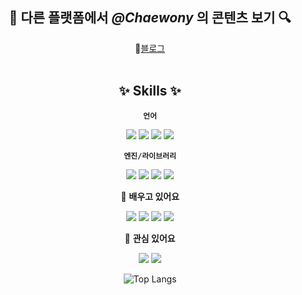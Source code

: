 <div align="center">
  
## 🔎 다른 플랫폼에서 *@Chaewony* 의 콘텐츠 보기 🔍

🔗[블로그](https://n-o-t-e-p-a-d.tistory.com/) <!--🔗[유튜브](https://www.youtube.com/@user-hp3tt3rx6i/featured)-->
<br/><br/>
## ✨ Skills ✨

**`언어`**
  
  <img src="https://img.shields.io/badge/C++-00599C?style=flat&logo=Cplusplus&logoColor=white"/> <img src="https://img.shields.io/badge/C-A8B9CC?style=flat&logo=C&logoColor=white"/> <img src="https://img.shields.io/badge/C%23-239120?style=flat&logo=C Sharp&logoColor=white"/> <img src="https://img.shields.io/badge/Python-3776AB?style=flat&logo=Python&logoColor=white"/>

**`엔진/라이브러리`**

  <img src="https://img.shields.io/badge/Unity-FFFFFF?style=flat&logo=Unity&logoColor=white"/> <img src="https://img.shields.io/badge/Unreal-0E1128?style=flat&logo=Unreal Engine&logoColor=#A8B9CC"/> <img src="https://img.shields.io/badge/DirectX11-e4dbff?style=flat&logo=DirectX11&logoColor=white"/>
  <img src="https://img.shields.io/badge/MFC-e4dbff?style=flat&logo=MFC&logoColor=white"/>

🌱 **배우고 있어요** 
  
  <img src="https://img.shields.io/badge/Java-e4dbff?style=flat&logo=Java&logoColor=white"/> <img src="https://img.shields.io/badge/XML-e4dbff?style=flat&logo=XML&logoColor=white"/> <img src="https://img.shields.io/badge/Android Studio-3DDC84?style=flat&logo=Android Studio&logoColor=white"/>  <img src="https://img.shields.io/badge/SQLite-003B57?style=flat&logo=SQLite&logoColor=white"/> 

💭 **관심 있어요** 
  
  <img src="https://img.shields.io/badge/3ds Max-e4dbff?style=flat&logo=3ds Max&logoColor=white"/> <img src="https://img.shields.io/badge/HLSL-e4dbff?style=flat&logo=HLSL&logoColor=white"/>

![Top Langs](https://github-readme-stats.vercel.app/api/top-langs/?username=Chaewony&layout=compact&theme=transparent)

</div>

<!--
**Chaewony/Chaewony** is a ✨ _special_ ✨ repository because its `README.md` (this file) appears on your GitHub profile.

Here are some ideas to get you started:

- 🔭 I’m currently working on ...
- 🌱 I’m currently learning ...
- 👯 I’m looking to collaborate on ...
- 🤔 I’m looking for help with ...
- 💬 Ask me about ...
- 📫 How to reach me: ...
- 😄 Pronouns: ...
- ⚡ Fun fact: ...
-->
